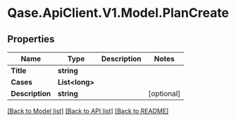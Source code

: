 # Qase.ApiClient.V1.Model.PlanCreate

## Properties

Name | Type | Description | Notes
------------ | ------------- | ------------- | -------------
**Title** | **string** |  | 
**Cases** | **List&lt;long&gt;** |  | 
**Description** | **string** |  | [optional] 

[[Back to Model list]](../../README.md#documentation-for-models) [[Back to API list]](../../README.md#documentation-for-api-endpoints) [[Back to README]](../../README.md)

